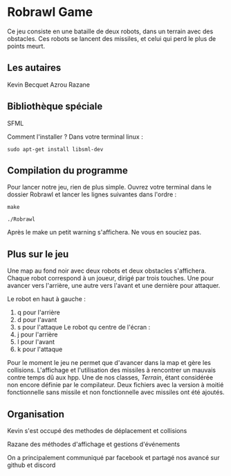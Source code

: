 # Robrawl Game
Ce jeu consiste en une bataille de deux robots, dans un terrain avec des obstacles. Ces robots 
se lancent des missiles, et celui qui perd le plus de points meurt.
## Les autaires 
Kevin Becquet 
Azrou Razane
## Bibliothèque spéciale
SFML

Comment l'installer ? Dans votre terminal linux :

`sudo apt-get install libsml-dev`

## Compilation du programme 
Pour lancer notre jeu, rien de plus simple. Ouvrez votre terminal dans le dossier Robrawl et
lancer les lignes suivantes dans l'ordre :

`make`

`./Robrawl`

Après le make un petit warning s'affichera. Ne vous en souciez pas.

## Plus sur le jeu
Une map au fond noir avec deux robots et deux obstacles s'affichera.
Chaque robot correspond à un joueur, dirigé par trois touches. Une pour avancer vers l'arrière,
une autre vers l'avant et une dernière pour attaquer.

Le robot en haut à gauche : 
1. q pour l'arrière 
2. d pour l'avant 
3. s pour l'attaque
Le robot qu centre de l'écran :
1. j pour l'arrière
2. l pour l'avant 
3. k pour l'attaque 

Pour le moment le jeu ne permet que d'avancer dans la map et gère les collisions. L'affichage et 
l'utilisation des missiles à rencontrer un mauvais contre temps dû aux hpp. Une de nos classes, 
*Terrain*, étant considérée non encore définie par le compilateur.
Deux fichiers avec la version à moitié fonctionnelle sans missile et non fonctionnelle avec 
missiles ont été ajoutés.

## Organisation
Kevin s'est occupé des methodes de déplacement et collisions

Razane des méthodes d'affichage et gestions d'événements

On a principalement communiqué par facebook et partagé nos avancé sur github et discord
